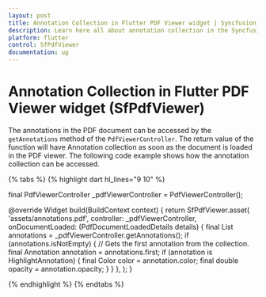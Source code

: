 ```yaml
---
layout: post
title: Annotation Collection in Flutter PDF Viewer widget | Syncfusion
description: Learn here all about annotation collection in the Syncfusion® Flutter PDF Viewer (SfPdfViewer) widget and more.
platform: flutter
control: SfPdfViewer
documentation: ug
---
```


# Annotation Collection in Flutter PDF Viewer widget (SfPdfViewer)

The annotations in the PDF document can be accessed by the `getAnnotations` method of the `PdfViewerController`. The return value of the function will have Annotation collection as soon as the document is loaded in the PDF viewer. The following code example shows how the annotation collection can be accessed.

{% tabs %}
{% highlight dart hl_lines="9 10" %}

final PdfViewerController _pdfViewerController = PdfViewerController();

@override
Widget build(BuildContext context) {
  return SfPdfViewer.asset(
    'assets/annotations.pdf',
    controller: _pdfViewerController,
    onDocumentLoaded: (PdfDocumentLoadedDetails details) {
      final List<Annotation> annotations =
          _pdfViewerController.getAnnotations();
      if (annotations.isNotEmpty) {
        // Gets the first annotation from the collection.
        final Annotation annotation = annotations.first;
        if (annotation is HighlightAnnotation) {
          final Color color = annotation.color;
          final double opacity = annotation.opacity;
        }
      }
    },
  );
}

{% endhighlight %}
{% endtabs %}